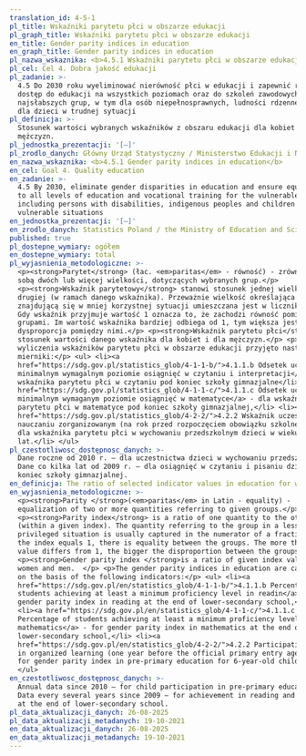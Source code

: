 ```yaml
---
translation_id: 4-5-1
pl_title: Wskaźniki parytetu płci w obszarze edukacji
pl_graph_title: Wskaźniki parytetu płci w obszarze edukacji
en_title: Gender parity indices in education
en_graph_title: Gender parity indices in education
pl_nazwa_wskaznika: <b>4.5.1 Wskaźniki parytetu płci w obszarze edukacji</b>
pl_cel: Cel 4. Dobra jakość edukacji
pl_zadanie: >-
  4.5 Do 2030 roku wyeliminować nierówność płci w edukacji i zapewnić równy
  dostęp do edukacji na wszystkich poziomach oraz do szkoleń zawodowych dla
  najsłabszych grup, w tym dla osób niepełnosprawnych, ludności rdzennej oraz
  dla dzieci w trudnej sytuacji
pl_definicja: >-
  Stosunek wartości wybranych wskaźników z obszaru edukacji dla kobiet i dla
  mężczyzn.
pl_jednostka_prezentacji: '[–]'
pl_zrodlo_danych: Główny Urząd Statystyczny / Ministerstwo Edukacji i Nauki
en_nazwa_wskaznika: <b>4.5.1 Gender parity indices in education</b>
en_cel: Goal 4. Quality education
en_zadanie: >-
  4.5 By 2030, eliminate gender disparities in education and ensure equal access
  to all levels of education and vocational training for the vulnerable,
  including persons with disabilities, indigenous peoples and children in
  vulnerable situations
en_jednostka_prezentacji: '[–]'
en_zrodlo_danych: Statistics Poland / the Ministry of Education and Science
published: true
pl_dostepne_wymiary: ogółem
en_dostepne_wymiary: total
pl_wyjasnienia_metodologiczne: >-
  <p><strong>Parytet</strong> (łac. <em>paritas</em> - równość) - zrównanie ze
  sobą dwóch lub więcej wielkości, dotyczących wybranych grup.</p>
  <p><strong>Wskaźnik parytetowy</strong> stanowi stosunek jednej wielkości do
  drugiej (w ramach danego wskaźnika). Przeważnie wielkość określająca grupę,
  znajdującą się w mniej korzystnej sytuacji umieszczana jest w liczniku ułamka.
  Gdy wskaźnik przyjmuje wartość 1 oznacza to, że zachodzi równość pomiędzy
  grupami. Im wartość wskaźnika bardziej odbiega od 1, tym większa jest
  dysproporcja pomiędzy nimi.</p> <p><strong>Wskaźnik parytetu płci</strong> to
  stosunek wartości danego wskaźnika dla kobiet i dla mężczyzn.</p> <p>Do
  wyliczenia wskaźników parytetu płci w obszarze edukacji przyjęto następujące
  mierniki:</p> <ul> <li><a
  href="https://sdg.gov.pl/statistics_glob/4-1-1-b/">4.1.1.b Odsetek uczniów na
  minimalnym wymagalnym poziomie osiągnięć w czytaniu i interpretacji</a> - dla
  wskaźnika parytetu płci w czytaniu pod koniec szkoły gimnazjalne</li> <li><a
  href="https://sdg.gov.pl/statistics_glob/4-1-1-c/">4.1.1.c Odsetek uczniów na
  minimalnym wymaganym poziomie osiągnięć w matematyce</a> - dla wskaźnika
  parytetu płci w matematyce pod koniec szkoły gimnazjalnej,</li> <li><a
  href="https://sdg.gov.pl/statistics_glob/4-2-2/">4.2.2 Wskaźnik uczestnictwa w
  nauczaniu zorganizowanym (na rok przed rozpoczęciem obowiązku szkolnego)</a> -
  dla wskaźnika parytetu płci w wychowaniu przedszkolnym dzieci w wieku 6
  lat.</li> </ul>
pl_czestotliwosc_dostępnosc_danych: >-
  Dane roczne od 2010 r. – dla uczestnictwa dzieci w wychowaniu przedszkolnym.
  Dane co kilka lat od 2009 r. – dla osiągnięć w czytaniu i pisaniu dzieci pod
  koniec szkoły gimnazjalnej.
en_definicja: The ratio of selected indicator values in education for women and men.
en_wyjasnienia_metodologiczne: >-
  <p><strong>Parity </strong>(<em>paritas</em> in Latin - equality) -
  equalization of two or more quantities referring to given groups.</p>
  <p><strong>Parity index</strong> is a ratio of one quantity to the other
  (within a given index). The quantity referring to the group in a less
  privileged situation is usually captured in the numerator of a fraction. When
  the index equals 1, there is equality between the groups. The more the index
  value differs from 1, the bigger the disproportion between the groups. </p>
  <p><strong>Gender parity index </strong>is a ratio of given index values for
  women and men.  </p> <p>The gender parity indices in education are calculated
  on the basis of the following indicators:</p> <ul> <li><a
  href="https://sdg.gov.pl/en/statistics_glob/4-1-1-b/">4.1.1.b Percentage of
  students achieving at least a minimum proficiency level in readin</a>g   for
  gender parity index in reading at the end of lower-secondary school,</li>
  <li><a href="https://sdg.gov.pl/en/statistics_glob/4-1-1-c/">4.1.1.c
  Percentage of students achieving at least a minimum proficiency level in
  mathematics</a> - for gender parity index in mathematics at the end of
  lower-secondary school,</li> <li><a
  href="https://sdg.gov.pl/en/statistics_glob/4-2-2/">4.2.2 Participation rate
  in organized learning (one year before the official primary entry age)</a> -
  for gender parity index in pre-primary education for 6-year-old children.</li>
  </ul>
en_czestotliwosc_dostępnosc_danych: >-
  Annual data since 2010 – for child participation in pre-primary education.
  Data every several years since 2009 – for achievement in reading and writing
  at the end of lower-secondary school.
pl_data_aktualizacji_danych: 26-08-2025
pl_data_aktualizacji_metadanych: 19-10-2021
en_data_aktualizacji_danych: 26-08-2025
en_data_aktualizacji_metadanych: 19-10-2021
---
```

